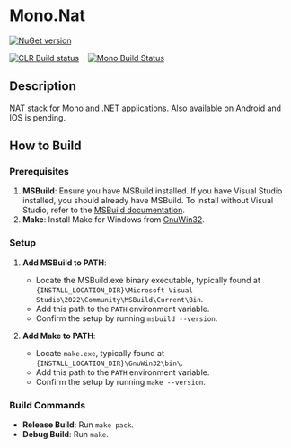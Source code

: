 # Mono.Nat

[![NuGet version](https://badge.fury.io/nu/mono.nat.svg)](https://badge.fury.io/nu/mono.nat)

[![CLR Build status](https://ci.appveyor.com/api/projects/status/ji0fbdgaxpa7bvc0)](https://ci.appveyor.com/project/nterry/mono-nat)&nbsp;&nbsp;&nbsp;&nbsp;[![Mono Build Status](https://travis-ci.org/nterry/Mono.Nat.svg)](https://travis-ci.org/nterry/Mono.Nat)

## Description
NAT stack for Mono and .NET applications. Also available on Android and IOS is pending.

## How to Build

### Prerequisites
1. **MSBuild**: Ensure you have MSBuild installed. If you have Visual Studio installed, you should already have MSBuild. To install without Visual Studio, refer to the [MSBuild documentation](https://learn.microsoft.com/en-us/visualstudio/msbuild/walkthrough-using-msbuild?view=vs-2022#install-msbuild).
2. **Make**: Install Make for Windows from [GnuWin32](https://gnuwin32.sourceforge.net/packages/make.htm).

### Setup
1. **Add MSBuild to PATH**:
   - Locate the MSBuild.exe binary executable, typically found at `{INSTALL_LOCATION_DIR}\Microsoft Visual Studio\2022\Community\MSBuild\Current\Bin`.
   - Add this path to the `PATH` environment variable.
   - Confirm the setup by running `msbuild --version`.

2. **Add Make to PATH**:
   - Locate `make.exe`, typically found at `{INSTALL_LOCATION_DIR}\GnuWin32\bin\`.
   - Add this path to the `PATH` environment variable.
   - Confirm the setup by running `make --version`.

### Build Commands
- **Release Build**: Run `make pack`.
- **Debug Build**: Run `make`.